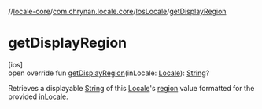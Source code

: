 //[locale-core](../../../index.md)/[com.chrynan.locale.core](../index.md)/[IosLocale](index.md)/[getDisplayRegion](get-display-region.md)

# getDisplayRegion

[ios]\
open override fun [getDisplayRegion](get-display-region.md)(inLocale: [Locale](../-locale/index.md#-1762194833%2FExtensions%2F2109559298)): [String](https://kotlinlang.org/api/latest/jvm/stdlib/kotlin/-string/index.html)?

Retrieves a displayable [String](https://kotlinlang.org/api/latest/jvm/stdlib/kotlin/-string/index.html) of this [Locale](../-locale/index.md#-1762194833%2FExtensions%2F2109559298)'s [region](region.md) value formatted for the provided [inLocale](get-display-region.md).
